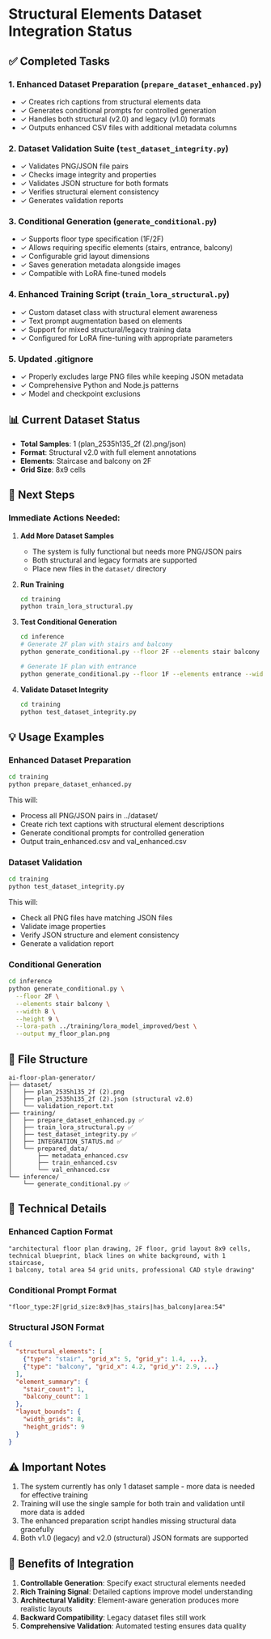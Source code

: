 # Structural Elements Dataset Integration Status

## ✅ Completed Tasks

### 1. Enhanced Dataset Preparation (`prepare_dataset_enhanced.py`)
- ✓ Creates rich captions from structural elements data
- ✓ Generates conditional prompts for controlled generation
- ✓ Handles both structural (v2.0) and legacy (v1.0) formats
- ✓ Outputs enhanced CSV files with additional metadata columns

### 2. Dataset Validation Suite (`test_dataset_integrity.py`)
- ✓ Validates PNG/JSON file pairs
- ✓ Checks image integrity and properties
- ✓ Validates JSON structure for both formats
- ✓ Verifies structural element consistency
- ✓ Generates validation reports

### 3. Conditional Generation (`generate_conditional.py`)
- ✓ Supports floor type specification (1F/2F)
- ✓ Allows requiring specific elements (stairs, entrance, balcony)
- ✓ Configurable grid layout dimensions
- ✓ Saves generation metadata alongside images
- ✓ Compatible with LoRA fine-tuned models

### 4. Enhanced Training Script (`train_lora_structural.py`)
- ✓ Custom dataset class with structural element awareness
- ✓ Text prompt augmentation based on elements
- ✓ Support for mixed structural/legacy training data
- ✓ Configured for LoRA fine-tuning with appropriate parameters

### 5. Updated .gitignore
- ✓ Properly excludes large PNG files while keeping JSON metadata
- ✓ Comprehensive Python and Node.js patterns
- ✓ Model and checkpoint exclusions

## 📊 Current Dataset Status

- **Total Samples**: 1 (plan_2535h135_2f (2).png/json)
- **Format**: Structural v2.0 with full element annotations
- **Elements**: Staircase and balcony on 2F
- **Grid Size**: 8x9 cells

## 🚀 Next Steps

### Immediate Actions Needed:

1. **Add More Dataset Samples**
   - The system is fully functional but needs more PNG/JSON pairs
   - Both structural and legacy formats are supported
   - Place new files in the `dataset/` directory

2. **Run Training**
   ```bash
   cd training
   python train_lora_structural.py
   ```

3. **Test Conditional Generation**
   ```bash
   cd inference
   # Generate 2F plan with stairs and balcony
   python generate_conditional.py --floor 2F --elements stair balcony --width 8 --height 9
   
   # Generate 1F plan with entrance
   python generate_conditional.py --floor 1F --elements entrance --width 10 --height 10
   ```

4. **Validate Dataset Integrity**
   ```bash
   cd training
   python test_dataset_integrity.py
   ```

## 💡 Usage Examples

### Enhanced Dataset Preparation
```bash
cd training
python prepare_dataset_enhanced.py
```

This will:
- Process all PNG/JSON pairs in ../dataset/
- Create rich text captions with structural element descriptions
- Generate conditional prompts for controlled generation
- Output train_enhanced.csv and val_enhanced.csv

### Dataset Validation
```bash
cd training
python test_dataset_integrity.py
```

This will:
- Check all PNG files have matching JSON files
- Validate image properties
- Verify JSON structure and element consistency
- Generate a validation report

### Conditional Generation
```bash
cd inference
python generate_conditional.py \
  --floor 2F \
  --elements stair balcony \
  --width 8 \
  --height 9 \
  --lora-path ../training/lora_model_improved/best \
  --output my_floor_plan.png
```

## 📁 File Structure

```
ai-floor-plan-generator/
├── dataset/
│   ├── plan_2535h135_2f (2).png
│   ├── plan_2535h135_2f (2).json (structural v2.0)
│   └── validation_report.txt
├── training/
│   ├── prepare_dataset_enhanced.py ✅
│   ├── train_lora_structural.py ✅
│   ├── test_dataset_integrity.py ✅
│   ├── INTEGRATION_STATUS.md ✅
│   └── prepared_data/
│       ├── metadata_enhanced.csv
│       ├── train_enhanced.csv
│       └── val_enhanced.csv
└── inference/
    └── generate_conditional.py ✅
```

## 🔧 Technical Details

### Enhanced Caption Format
```
"architectural floor plan drawing, 2F floor, grid layout 8x9 cells, 
technical blueprint, black lines on white background, with 1 staircase, 
1 balcony, total area 54 grid units, professional CAD style drawing"
```

### Conditional Prompt Format
```
"floor_type:2F|grid_size:8x9|has_stairs|has_balcony|area:54"
```

### Structural JSON Format
```json
{
  "structural_elements": [
    {"type": "stair", "grid_x": 5, "grid_y": 1.4, ...},
    {"type": "balcony", "grid_x": 4.2, "grid_y": 2.9, ...}
  ],
  "element_summary": {
    "stair_count": 1,
    "balcony_count": 1
  },
  "layout_bounds": {
    "width_grids": 8,
    "height_grids": 9
  }
}
```

## ⚠️ Important Notes

1. The system currently has only 1 dataset sample - more data is needed for effective training
2. Training will use the single sample for both train and validation until more data is added
3. The enhanced preparation script handles missing structural data gracefully
4. Both v1.0 (legacy) and v2.0 (structural) JSON formats are supported

## 🎯 Benefits of Integration

1. **Controllable Generation**: Specify exact structural elements needed
2. **Rich Training Signal**: Detailed captions improve model understanding
3. **Architectural Validity**: Element-aware generation produces more realistic layouts
4. **Backward Compatibility**: Legacy dataset files still work
5. **Comprehensive Validation**: Automated testing ensures data quality